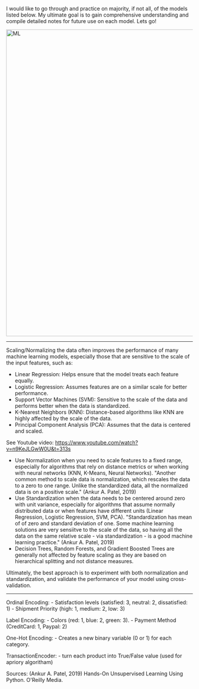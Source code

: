 I would like to go through and practice on majority, if not all, of the models listed below. My ultimate goal is to gain comprehensive understanding and compile detailed notes for future use on each model. Lets go!

<img width="827" alt="ML" src="https://github.com/user-attachments/assets/f824a831-4ecd-40f5-b8f9-7076ef149982">

----------


Scaling/Normalizing the data often improves the performance of many machine learning models, especially those that are sensitive to the scale of the input features, such as:

- Linear Regression: Helps ensure that the model treats each feature equally.
- Logistic Regression: Assumes features are on a similar scale for better performance.
- Support Vector Machines (SVM): Sensitive to the scale of the data and performs better when the data is standardized.
- K-Nearest Neighbors (KNN): Distance-based algorithms like KNN are highly affected by the scale of the data.
- Principal Component Analysis (PCA): Assumes that the data is centered and scaled.

See Youtube video: https://www.youtube.com/watch?v=n9KeJLGwW0U&t=313s

- Use Normalization when you need to scale features to a fixed range, especially for algorithms that rely on distance metrics or when working with neural networks (KNN, K-Means, Neural Networks). "Another common method to scale data is normalization, which rescales the data to a zero to one range. Unlike the standardized data, all the normalized data is on a positive scale." (Ankur A. Patel, 2019)
- Use Standardization when the data needs to be centered around zero with unit variance, especially for algorithms that assume normally distributed data or when features have different units (Linear Regression, Logistic Regression, SVM, PCA). "Standardization has mean of of zero and standard deviation of one. Some machine learning solutions are very sensiitve to the scale of the data, so having all the data on the same relative scale - via standardization - is a good machine learning practice." (Ankur A. Patel, 2019)
- Decision Trees, Random Forests, and Gradient Boosted Trees are generally not affected by feature scaling as they are based on hierarchical splitting and not distance measures.
 
Ultimately, the best approach is to experiment with both normalization and standardization, and validate the performance of your model using cross-validation.




----------
Ordinal Encoding:
	- Satisfaction levels (satisfied: 3, neutral: 2, dissatisfied: 1)
	- Shipment Priority (high: 1, medium: 2, low: 3)
	
Label Encoding:
	- Colors (red: 1, blue: 2, green: 3).
	- Payment Method (CreditCard: 1, Paypal: 2)	
 
One-Hot Encoding:
	- Creates a new binary variable (0 or 1) for each category.

 TransactionEncoder:
 	- turn each product into True/False value (used for apriory algoritham)


  Sources:
  (Ankur A. Patel, 2019) Hands-On Unsupervised Learning Using Python. O'Reilly Media.

